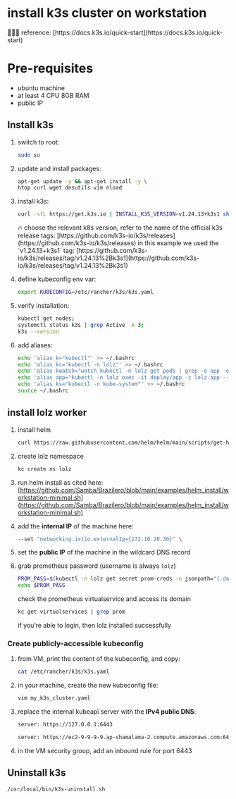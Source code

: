 # install k3s cluster on workstation

<aside>
👨🏻‍🚒 reference: [https://docs.k3s.io/quick-start](https://docs.k3s.io/quick-start)

</aside>

# Pre-requisites

- ubuntu machine
- at least 4 CPU 8GB RAM
- public IP

## Install k3s

1. switch to root:
    
    ```bash
    sudo su
    ```
    
2. update and install packages:
    
    ```bash
    apt-get update -y && apt-get install -y \
    htop curl wget dnsutils vim nload
    ```
    
3. install k3s:
    
    ```bash
    curl -sfL https://get.k3s.io | INSTALL_K3S_VERSION=v1.24.13+k3s1 sh -
    ```
    
    <aside>
    🔥 choose the relevant k8s version, refer to the name of the official k3s release tags:
    [https://github.com/k3s-io/k3s/releases](https://github.com/k3s-io/k3s/releases)
    in this example we used the `v1.24.13+k3s1` tag:
    [https://github.com/k3s-io/k3s/releases/tag/v1.24.13%2Bk3s1](https://github.com/k3s-io/k3s/releases/tag/v1.24.13%2Bk3s1)
    
    </aside>
    
4. define kubeconfig env var:
    
    ```bash
    export KUBECONFIG=/etc/rancher/k3s/k3s.yaml
    ```
    
5. verify installation:
    
    ```bash
    kubectl get nodes;
    systemctl status k3s | grep Active -A 3;
    k3s --version
    ```
    
6. add aliases:
    
    ```bash
    echo 'alias k="kubectl"' >> ~/.bashrc
    echo 'alias kc="kubectl -n lolz"' >> ~/.bashrc
    echo 'alias kwatch="watch kubectl -n lolz get pods | grep -e app -e kiq"' >> ~/.bashrc
    echo 'alias app="kubectl -n lolz exec -it deploy/app -c lolz-app -- bash -l"' >> ~/.bashrc
    echo 'alias ks="kubectl -n kube-system"' >> ~/.bashrc
    source ~/.bashrc
    ```
    

## install lolz worker

1. install helm
    
    ```bash
    curl https://raw.githubusercontent.com/helm/helm/main/scripts/get-helm-3 | bash
    ```
    
2. create lolz namespace
    
    ```bash
    kc create ns lolz
    ```
    
3. run helm install as cited here:
[https://github.com/Samba/Brazilero/blob/main/examples/helm_install/workstation-minimal.sh](https://github.com/Samba/Brazilero/blob/main/examples/helm_install/workstation-minimal.sh)
4. add the **internal IP** of the machine here:
    
    ```bash
    --set "networking.istio.externalIp={172.10.20.30}" \
    ```
    
5. set the **public IP** of the machine in the wildcard DNS record
6. grab prometheus password (username is always `lolz`)
    
    ```bash
    PROM_PASS=$(kubectl -n lolz get secret prom-creds -o jsonpath="{.data.lolz_PROMETHEUS_PASS}" | base64 -d)
    echo $PROM_PASS
    ```
    
    check the prometheus virtualservice and access its domain
    
    ```bash
    kc get virtualservices | grep prom
    ```
    
    if you’re able to login, then lolz installed successfully
    

### Create publicly-accessible kubeconfig

1. from VM, print the content of the kubeconfig, and copy:
    
    ```bash
    cat /etc/rancher/k3s/k3s.yaml
    ```
    
2. in your machine, create the new kubeconfig file:
    
    ```bash
    vim my_k3s_cluster.yaml
    ```
    
3. replace the internal kubeapi server with the **IPv4 public DNS**:
    
    ```bash
    server: https://127.0.0.1:6443
    ```
    
    ```bash
    server: https://ec2-9-9-9-9.ap-shamalama-2.compute.amazonaws.com:6443
    ```
    
4. in the VM security group, add an inbound rule for port 6443


## Uninstall k3s

```bash
/usr/local/bin/k3s-uninstall.sh
```